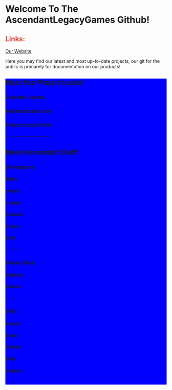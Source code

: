 # Welcome To The AscendantLegacyGames Github!
<h2 style="color: #eb4034" >Links:</h2>
<a href="https://ascendantlegacy.dev" target="_blank">Our Website</a>
<p>Here you may find our latest and most up-to-date projects, our git for the public is primarely for documentation on our products!</p>

<div style="background-color: blue">
  <h2>Meet Our Project Leads!</h2>
  <div>
    <h3>Founder: Adam</h3>
  </div>
  <div>
    <h3>Administrator: Kal</h3>
  </div>
  <div>
    <h3>Project Lead: Félix</h3>
  </div>
  <p>----------------------</p>
  <h2>Meet Ascendant Staff!</h2>
  <div>
  <h3>Developers:</h3>
    <h4>Aikon</h4>
    <h4>cobolt</h4>
    <h4>Landon</h4>
    <h4>Micheal</h4>
    <h4>Simon</h4>
    <h4>Sully</h4>
    <p>------</p>
  <h3>Game Devs:</h3>
    <h4>Marshal</h4>
    <h4>Nathan</h4>
    <p>------</p>
  <h3>GFX:</h3>
    <h4>Angelo</h4>
    <h4>Boxer</h4>
    <h4>Gatteru</h4>
    <h4>Moki</h4>
    <h4>Xodeus</h4>
    <p>------</p>
  </div>
</div>
